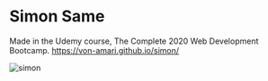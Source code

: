 # Simon Same 

Made in the Udemy course, The Complete 2020 Web Development Bootcamp.
https://von-amari.github.io/simon/

![simon](https://user-images.githubusercontent.com/60331179/79688664-f5022b80-820c-11ea-8076-c344aba3949b.png)

